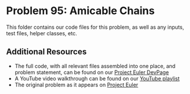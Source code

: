 # Problem 95: Amicable Chains
This folder contains our code files for this problem, as well as any inputs, test files, helper classes, etc.

## Additional Resources
* The full code, with all relevant files assembled into one place, and problem statement, can be found on our [Project Euler DevPage](https://bytethisstore.com/articles/pg/project-euler?p=95)
* A YouTube video walkthrough can be found on our [YouTube playlist](https://www.youtube.com/watch?v=_eaOGt3vCZw&list=PLUwVCIwecKmXvQQRE5F2E9KAl-bQ-bKYF)
* The original problem as it appears on [Project Euler](https://www.projecteuler.net/problem=95)

